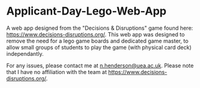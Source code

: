 # Applicant-Day-Lego-Web-App
 
A web app designed from the "Decisions & Disruptions" game found here: https://www.decisions-disruptions.org/. This web app was designed to remove the need for a lego game boards and dedicated game master, to allow small groups of students to play the game (with physical card deck) independantly.

For any issues, please contact me at n.henderson@uea.ac.uk. Please note that I have no affiliation with the team at https://www.decisions-disruptions.org/.